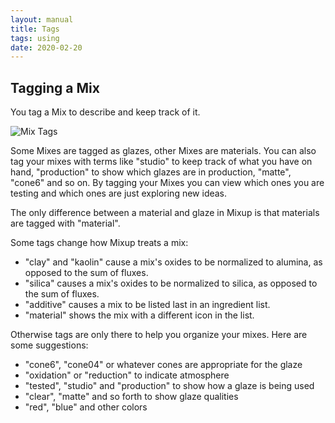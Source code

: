 ```yaml
---
layout: manual
title: Tags
tags: using
date: 2020-02-20
---
```

## Tagging a Mix

You tag a Mix to describe and keep track of it. 

![Mix Tags](/images/MixTags.png)

Some Mixes are tagged as glazes, other Mixes are materials. You can also tag
your mixes with terms like "studio" to keep track of what you have on hand,
"production" to show which glazes are in production, "matte", "cone6" and so on.
By tagging your Mixes you can view which ones you are testing and
which ones are just exploring new ideas.

The only difference between a material and glaze in Mixup is that materials
are tagged with "material".  

Some tags change how Mixup treats a mix:
- "clay" and "kaolin" cause a mix's oxides to be normalized to alumina, as opposed to the sum of fluxes.
- "silica" causes a mix's oxides to be normalized to silica, as opposed to the sum of fluxes.
- "additive" causes a mix to be listed last in an ingredient list.
- "material" shows the mix with a different icon in the list.

Otherwise tags are only there to help you organize your mixes. 
Here are some suggestions:
- "cone6", "cone04" or whatever cones are appropriate for the glaze
- "oxidation" or "reduction" to indicate atmosphere
- "tested", "studio" and "production" to show how a glaze is being used
- "clear", "matte" and so forth to show glaze qualities
- "red", "blue" and other colors

